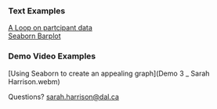 ### Text Examples
[A Loop on partcipant data](loop.md)  
[Seaborn Barplot](errorplot.md)

### Demo Video Examples
[Using Seaborn to create an appealing graph](Demo 3 _ Sarah Harrison.webm)


Questions? [sarah.harrison@dal.ca](mailto:sarah.harrison@dal.ca)
